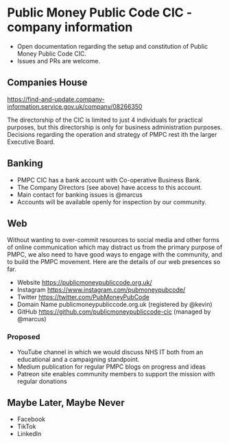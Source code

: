 # Public Money Public Code CIC - company information

* Open documentation regarding the setup and constitution of Public Money Public Code CIC.
* Issues and PRs are welcome.

## Companies House
https://find-and-update.company-information.service.gov.uk/company/08266350

The directorship of the CIC is limited to just 4 individuals for practical purposes, but this directorship is only for business administration purposes. Decisions regarding the operation and strategy of PMPC rest ith the larger Executive Board.

## Banking
* PMPC CIC has a bank account with Co-operative Business Bank.
* The Company Directors (see above) have access to this account.
* Main contact for banking issues is @marcus
* Accounts will be available openly for inspection by our community.

## Web
Without wanting to over-commit resources to social media and other forms of online communication which may distract us from the primary purpose of PMPC, we also need to have good ways to engage with the community, and to build the PMPC movement. Here are the details of our web presences so far.

* Website https://publicmoneypubliccode.org.uk/
* Instagram https://www.instagram.com/pubmoneypubcode/
* Twitter https://twitter.com/PubMoneyPubCode 
* Domain Name publicmoneypubliccode.org.uk (registered by @kevin)
* GitHub https://github.com/publicmoneypubliccode-cic (managed by @marcus)

### Proposed
* YouTube channel in which we would discuss NHS IT both from an educational and a campaigning standpoint.
* Medium publication for regular PMPC blogs on progress and ideas
* Patreon site enables community members to support the mission with regular donations

## Maybe Later, Maybe Never
* Facebook
* TikTok
* LinkedIn
